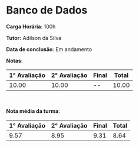 # Banco de Dados

**Carga Horária**: 100h

**Tutor:** Adilson da Silva

**Data de conclusão**: Em andamento

**Notas**:

| 1° Avaliação | 2° Avaliação | Final | Total |
| ------------ | ------------ | :---- | ----- |
| 10.00        | 10.00        | --    | 10.00 |

<br>

**Nota média da turma**:

| 1° Avaliação | 2° Avaliação | Final | Total |
| ------------ | ------------ | :---- | ----- |
| 9.57         | 8.95         | 9.31  | 8.64  |
